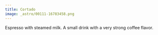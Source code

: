 ```yaml
---
title: Cortado
image: _astro/00111-16783458.png
---
```


Espresso with steamed milk. A small drink with a very strong coffee flavor.
